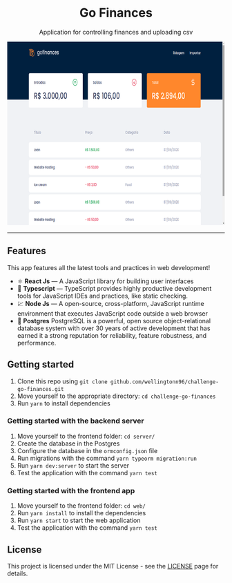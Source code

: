 <h1 align="center">
<br>
Go Finances
</h1>

<p align="center">Application for controlling finances and uploading csv</p>



<div align="center">
  <img src="./assets/Screenshot.png" alt="demo-web" height="425" width="700">
</div>

<hr />

## Features

This app features all the latest tools and practices in web development!

- ⚛️ **React Js** — A JavaScript library for building user interfaces
- :blue_book: **Typescript** — TypeScript provides highly productive development tools for JavaScript IDEs and practices, like static checking.
- 💹 **Node Js** — A open-source, cross-platform, JavaScript runtime environment that executes JavaScript code outside a web browser
- :blue_book: **Postgres** PostgreSQL is a powerful, open source object-relational database system with over 30 years of active development that has earned it a strong reputation for reliability, feature robustness, and performance.

## Getting started

1. Clone this repo using `git clone github.com/wellingtonn96/challenge-go-finances.git`
2. Move yourself to the appropriate directory: `cd challenge-go-finances`<br />
3. Run `yarn` to install dependencies

### Getting started with the backend server

1. Move yourself to the frontend folder: `cd server/`
2. Create the database in the Postgres
3. Configure the database in the `ormconfig.json` file
4. Run migrations with the command `yarn typeorm migration:run`
5. Run `yarn dev:server` to start the server
6. Test the application with the command `yarn test`

### Getting started with the frontend app

1. Move yourself to the frontend folder: `cd web/`
2. Run `yarn install` to install the dependencies
3. Run `yarn start` to start the web application
1. Test the application with the command `yarn test`

## License

This project is licensed under the MIT License - see the [LICENSE](https://opensource.org/licenses/MIT) page for details.